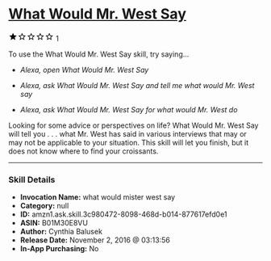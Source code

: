 # [What Would Mr. West Say](http://alexa.amazon.com/#skills/amzn1.ask.skill.3c980472-8098-468d-b014-877617efd0e1)
![1 stars](../../images/ic_star_black_18dp_1x.png)![1 stars](../../images/ic_star_border_black_18dp_1x.png)![1 stars](../../images/ic_star_border_black_18dp_1x.png)![1 stars](../../images/ic_star_border_black_18dp_1x.png)![1 stars](../../images/ic_star_border_black_18dp_1x.png) 1

To use the What Would Mr. West Say skill, try saying...

* *Alexa, open What Would Mr. West Say*

* *Alexa, ask What Would Mr. West Say and tell me what would Mr. West say*

* *Alexa, ask What Would Mr. West Say for what would Mr. West do*

Looking for some advice or perspectives on life?  What Would Mr. West Say will tell you  . . . what Mr. West has said in various interviews that may or may not be applicable to your situation. This skill will let you finish, but it does not know where to find your croissants.

***

### Skill Details

* **Invocation Name:** what would mister west say
* **Category:** null
* **ID:** amzn1.ask.skill.3c980472-8098-468d-b014-877617efd0e1
* **ASIN:** B01M30E8VU
* **Author:** Cynthia Balusek
* **Release Date:** November 2, 2016 @ 03:13:56
* **In-App Purchasing:** No
